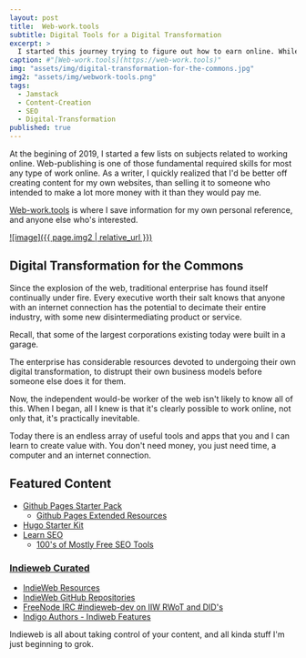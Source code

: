 ```yaml
---
layout: post
title:  Web-work.tools
subtitle: Digital Tools for a Digital Transformation
excerpt: >
  I started this journey trying to figure out how to earn online. While that's still a big part of it, I'm realizing that I just need to keep learning digital tools, and grow my skillset.
caption: #"[Web-work.tools](https://web-work.tools)"
img: "assets/img/digital-transformation-for-the-commons.jpg"
img2: "assets/img/webwork-tools.png"
tags: 
  - Jamstack
  - Content-Creation
  - SEO
  - Digital-Transformation
published: true
---
```


At the begining of 2019, I started a few lists on subjects related to working online. Web-publishing is one of those fundamental required skills for most any type of work online. As a writer, I quickly realized that I'd be better off creating content for my own websites, than selling it to someone who intended to make a lot more money with it than they would pay me.

[Web-work.tools](https://web-work.tools) is where I save information for my own personal reference, and anyone else who's interested. 

[![image]({{ page.img2 | relative_url }})](https://web-work.tools)

## Digital Transformation for the Commons

Since the explosion of the web, traditional enterprise has found itself continually under fire. Every executive worth their salt knows that anyone with an internet connection has the potential to decimate their entire industry, with some new disintermediating product or service.

Recall, that some of the largest corporations existing today were built in a garage.

The enterprise has considerable resources devoted to undergoing their own digital transformation, to distrupt their own business models before someone else does it for them.

Now, the independent would-be worker of the web isn't likely to know all of this. When I began, all I knew is that it's clearly possible to work online, not only that, it's practically inevitable. 

Today there is an endless array of useful tools and apps that you and I can learn to create value with. You don't need money, you just need time, a computer and an internet connection. 

## Featured Content
* [Github Pages Starter Pack](https://web-work.tools/jamstack/github-pages-starter-pack/)
  * [Github Pages Extended Resources](https://web-work.tools/jamstack/github-pages-extended-resources/)
* [Hugo Starter Kit](https://web-work.tools/jamstack/hugo-starter-kit/)
* [Learn SEO](https://web-work.tools/seo/learn/)
  * [100's of Mostly Free SEO Tools](https://web-work.tools/seo/tools/)


### [Indieweb Curated](https://github.com/web-work-tools/indieweb)
* [IndieWeb Resources](https://web-work.tools/indieweb/resources/)
* [IndieWeb GitHub Repositories](https://web-work.tools/indieweb/github-repos/)
* [FreeNode IRC #indieweb-dev on IIW RWoT and DID's](https://web-work.tools/indieweb/indieweb-dev-on-did/)
* [Indigo Authors - Indiweb Features](https://web-work.tools/indieweb/indigo-authors/)

Indieweb is all about taking control of your content, and all kinda stuff I'm just beginning to grok.
